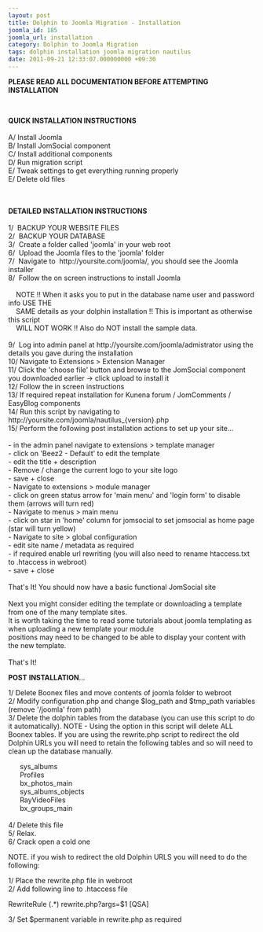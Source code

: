 ```yaml
---
layout: post
title: Dolphin to Joomla Migration - Installation
joomla_id: 185
joomla_url: installation
category: Dolphin to Joomla Migration
tags: dolphin installation joomla migration nautilus
date: 2011-09-21 12:33:07.000000000 +09:30
---
```

<p><strong>PLEASE READ ALL DOCUMENTATION BEFORE ATTEMPTING INSTALLATION</strong></p>
<p>&nbsp;</p>
<p><strong>QUICK INSTALLATION INSTRUCTIONS</strong><br><br>A/ Install Joomla<br>B/ Install JomSocial component<br>C/ Install additional components <br>D/ Run migration script<br>E/ Tweak settings to get everything running properly<br>E/ Delete old files</p>
<p><br><br><strong>DETAILED INSTALLATION INSTRUCTIONS</strong><br><br>1/&nbsp; BACKUP YOUR WEBSITE FILES<br>2/&nbsp; BACKUP YOUR DATABASE<br>3/&nbsp; Create a folder called 'joomla' in your web root<br>6/&nbsp; Upload the Joomla files to the 'joomla' folder<br>7/&nbsp; Navigate to&nbsp; http://yoursite.com/joomla/, you should see the Joomla installer<br>8/&nbsp; Follow the on screen instructions to install Joomla <br><br>&nbsp;&nbsp;&nbsp; NOTE !! When it asks you to put in the database name user and password info USE THE <br>&nbsp;&nbsp;&nbsp; SAME details as your dolphin installation !! This is important as otherwise this script<br>&nbsp;&nbsp;&nbsp; WILL NOT WORK !! Also do NOT install the sample data.<br><br>9/&nbsp; Log into admin panel at http://yoursite.com/joomla/admistrator using the details you gave during the installation<br>10/ Navigate to Extensions &gt; Extension Manager<br>11/ Click the 'choose file' button and browse to the JomSocial component you downloaded earlier -&gt; click upload to install it<br>12/ Follow the in screen instructions<br>13/ If required repeat installation for Kunena forum / JomComments / EasyBlog components<br>14/ Run this script by navigating to http://yoursite.com/joomla/nautilus_{version}.php<br>15/ Perform the following post installation actions to set up your site...<br><br>- in the admin panel navigate to extensions &gt; template manager<br>- click on 'Beez2 - Default' to edit the template<br>- edit the title + description<br>- Remove / change the current logo to your site logo<br>- save + close<br>- Navigate to extensions &gt; module manager<br>- click on green status arrow for 'main menu' and 'login form' to disable them (arrows will turn red)<br>- Navigate to menus &gt; main menu<br>- click on star in 'home' column for jomsocial to set jomsocial as home page (star will turn yellow)<br>- Navigate to site &gt; global configuration<br>- edit site name / metadata as required<br>- if required enable url rewriting (you will also need to rename htaccess.txt to .htaccess in webroot)<br>- save + close<br><br>That's It! You should now have a basic functional JomSocial site <br><br>Next you might consider editing the template or downloading a template from one of the many template sites. <br>It is worth taking the time to read some tutorials about joomla templating as when uploading a new template your module<br>positions may need to be changed to be able to display your content with the new template. <br><br>That's It!</p>
<p><strong>POST</strong> <strong>INSTALLATION</strong>...</p>
<p>1/ Delete Boonex files and move contents of joomla folder to webroot<br>2/ Modify configuration.php and change $log_path and $tmp_path variables (remove '/joomla' from path)<br>3/ Delete the dolphin tables from the database (you can use this script to do it automatically). NOTE - Using the option in this script will delete ALL Boonex tables. If you are using the rewrite.php script to redirect the old Dolphin URLs you will need to retain the following tables and so will need to clean up the database manually.</p>
<p>&nbsp;&nbsp; &nbsp;&nbsp; sys_albums<br>&nbsp;&nbsp;&nbsp; &nbsp; Profiles<br>&nbsp;&nbsp;&nbsp; &nbsp; bx_photos_main<br>&nbsp;&nbsp; &nbsp;&nbsp; sys_albums_objects<br>&nbsp;&nbsp;&nbsp; &nbsp; RayVideoFiles<br>&nbsp;&nbsp;&nbsp; &nbsp; bx_groups_main<br><br>4/ Delete this file<br>5/ Relax.<br>6/ Crack open a cold one</p>
<p>NOTE. if you wish to redirect the old Dolphin URLS you will need to do the following:</p>
<p>1/ Place the rewrite.php file in webroot<br>2/ Add following line to .htaccess file</p>
<p>RewriteRule (.*) rewrite.php?args=$1 [QSA]</p>
<p>3/ Set $permanent variable in rewrite.php as required</p>
